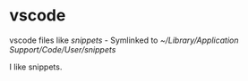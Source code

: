# vscode
vscode files like *snippets* - Symlinked to *~/Library/Application Support/Code/User/snippets*

I like snippets.